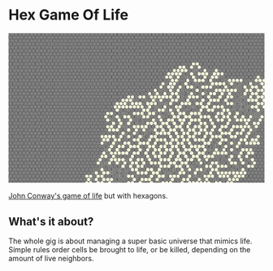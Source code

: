 # Hex Game Of Life

![](screenshot.png)

[John Conway's game of life](https://www.wikiwand.com/en/Conway%27s_Game_of_Life)
but with hexagons.

## What's it about?

The whole gig is about managing a super basic universe that mimics life.
Simple rules order cells be brought to life, or be killed, depending on the amount of live neighbors.



